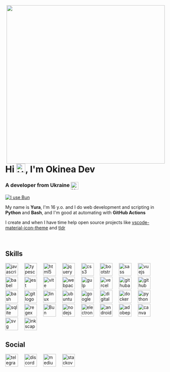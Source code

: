 <img align="right" width="500" src="https://raw.githubusercontent.com/okineadev/okineadev-website/main/images/bubbles.webp">

# Hi <img align="bottom" src="https://raw.githubusercontent.com/okineadev/okineadev-website/main/emojis/hello.webp" alt="Hello" width="28">, I'm Okinea Dev
<h3>A developer from Ukraine <img align="top" src="https://raw.githubusercontent.com/okineadev/okineadev-website/main/emojis/ua-flag.webp" alt="UA Flag" width="24"></h3>

[![I use Bun](https://img.shields.io/badge/-I_use_Bun-%23fbf0df?logo=Bun&logoColor=%23fbf0df&labelColor=black)](https://bun.sh)

My name is **Yura**, I'm 16 y.o. and I do web development and scripting in **Python** and **Bash**, and I'm good at automating with **GitHub Actions**

I create and when I have time help open source projects like [vscode-material-icon-theme](https://github.com/material-extensions/vscode-material-icon-theme) and [tldr](https://github.com/tldr-pages/tldr)

<br/>

## Skills

<div align="left">
  <a href="https://developer.mozilla.org/en-US/docs/Web/JavaScript"><img src="https://skillicons.dev/icons?i=js" height="40" alt="javascript logo" /></a>
  <img width="12" />
  <a href="https://www.typescriptlang.org/"><img src="https://skillicons.dev/icons?i=ts" height="40" alt="typescript logo"  /></a>
  <img width="12" />
  <a href="https://developer.mozilla.org/docs/Web/HTML"><img src="https://skillicons.dev/icons?i=html" height="40" alt="html5 logo"  /></a>
  <img width="12" />
  <a href="https://jquery.com/"><img src="https://skillicons.dev/icons?i=jquery" height="40" alt="jquery logo"  /></a>
  <img width="12" />
  <a href="https://developer.mozilla.org/docs/Web/CSS"><img src="https://skillicons.dev/icons?i=css" height="40" alt="css3 logo"  /></a>
  <img width="12" />
  <a href="https://getbootstrap.com/"><img src="https://skillicons.dev/icons?i=bootstrap" height="40" alt="bootstrap logo"  /></a>
  <img width="12" />
  <a href="https://sass-lang.com/"><img src="https://skillicons.dev/icons?i=sass" height="40" alt="sass logo"  /></a>
  <img width="12" />
  <a href="https://vuejs.org/"><img src="https://skillicons.dev/icons?i=vue" height="40" alt="vuejs logo"  /></a>
  <img width="12" />
  <a href=https://babeljs.io/""><img src="https://skillicons.dev/icons?i=babel" height="40" alt="babel logo"  /></a>
  <img width="12" />
  <a href="https://jestjs.io/"><img src="https://skillicons.dev/icons?i=jest" height="40" alt="jest logo"  /></a>
  <img width="12" />
  <a href="https://vitejs.dev/"><img src="https://skillicons.dev/icons?i=vite" height="40" alt="vite logo"  /></a>
  <img width="12" />
  <a href="https://webpack.js.org/"><img src="https://skillicons.dev/icons?i=webpack" height="40" alt="webpack logo"  /></a>
  <img width="12" />
  <a href="https://gulpjs.com/"><img src="https://skillicons.dev/icons?i=gulp" height="40" alt="gulp logo"  /></a>
  <img width="12" />
  <a href="https://vercel.com/"><img src="https://skillicons.dev/icons?i=vercel" height="40" alt="vercel logo"  /></a>
  <img width="12" />
  <a href="https://github.com/features/actions"><img src="https://skillicons.dev/icons?i=githubactions" height="40" alt="githubactions logo"  /></a>
  <img width="12" />
  <a href="https://github.com/"><img src="https://skillicons.dev/icons?i=github" height="40" alt="github logo"  /></a>
  <img width="12" />
  <a href="https://wikipedia.org/wiki/Bash"><img src="https://skillicons.dev/icons?i=bash" height="40" alt="bash logo"  /></a>
  <img width="12" />
  <a href="https://git-scm.com/"><img src="https://skillicons.dev/icons?i=git" height="40" alt="git logo"  /></a>
  <img width="12" />
  <a href="https://wikipedia.org/wiki/Linux"><img src="https://skillicons.dev/icons?i=linux" height="40" alt="linux logo"  /></a>
  <img width="12" />
  <a href="https://ubuntu.com/"><img src="https://cdn.simpleicons.org/ubuntu/E95420" height="40" alt="ubuntu logo"  /></a>
  <img width="12" />
  <a href="https://cloud.google.com/"><img src="https://skillicons.dev/icons?i=gcp" height="40" alt="googlecloud logo"  /></a>
  <img width="12" />
  <a href="https://www.digitalocean.com/"><img src="https://cdn.simpleicons.org/digitalocean/0080FF" height="40" alt="digitalocean logo"  /></a>
  <img width="12" />
  <a href="https://www.docker.com/"><img src="https://skillicons.dev/icons?i=docker" height="40" alt="docker logo"  /></a>
  <img width="12" />
  <a href="https://www.python.org/"><img src="https://skillicons.dev/icons?i=py" height="40" alt="python logo"  /></a>
  <img width="12" />
  <img src="https://skillicons.dev/icons?i=sqlite" height="40" alt="sqlite logo"  />
  <img width="12" />
  <a href="https://docs.python.org/3/library/re.html"><img src="https://skillicons.dev/icons?i=regex" height="40" alt="regex logo"  /></a>
  <img width="12" />
  <a href="https://bun.sh/"><img src="https://user-images.githubusercontent.com/709451/182802334-d9c42afe-f35d-4a7b-86ea-9985f73f20c3.png" width="40" height="40" alt="Bun logo"></a>
  <img width="12" />
  <a href="https://nodejs.org/"><img src="https://skillicons.dev/icons?i=nodejs" height="40" alt="nodejs logo"  /></a>
  <img width="12" />
  <a href="https://www.electronjs.org/"><img src="https://skillicons.dev/icons?i=electron" height="40" alt="electron logo"  /></a>
  <img width="12" />
  <a href="https://developer.android.com/"><img src="https://cdn.simpleicons.org/android/3DDC84" height="40" alt="android logo"  /></a>
  <img width="12" />
  <a href="https://www.adobe.com/products/photoshop.html"><img src="https://skillicons.dev/icons?i=ps" height="40" alt="adobephotoshop logo"  /></a>
  <img width="12" />
  <a href="https://www.canva.com/"><img src="https://cdn.simpleicons.org/canva/00C4CC" height="40" alt="canva logo"  /></a>
  <img width="12" />
  <a href="https://developer.mozilla.org/docs/Web/SVG"><img src="https://skillicons.dev/icons?i=svg" height="40" alt="svg logo"  /></a>
  <img width="12" />
  <a href="https://inkscape.org/"><img src="https://cdn.jsdelivr.net/gh/devicons/devicon/icons/inkscape/inkscape-original.svg" height="40" alt="inkscape logo"  /></a>
</div>

## Social

<div align="left">
  <a href="https://t.me/okinea"><img src="https://raw.githubusercontent.com/maurodesouza/profile-readme-generator/master/src/assets/icons/social/telegram/default.svg" height="40" alt="telegram logo"  /></a>
  <img width="12" />
  <a href="https://discordapp.com/users/okineadev"><img src="https://raw.githubusercontent.com/maurodesouza/profile-readme-generator/master/src/assets/icons/social/discord/default.svg" height="40" alt="discord logo"  /></a>
  <img width="12" />
  <a href="https://medium.com/@okineadev"><img src="https://raw.githubusercontent.com/maurodesouza/profile-readme-generator/master/src/assets/icons/social/medium/default.svg" height="40" alt="medium logo"  /></a>
  <img width="12" />
  <a href="https://stackoverflow.com/users/21165921/simpledev"><img src="https://raw.githubusercontent.com/maurodesouza/profile-readme-generator/master/src/assets/icons/social/stackoverflow/default.svg" height="40" alt="stackoverflow logo"  /></a>
</div>
